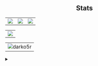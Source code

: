 <h2 align="center">Stats</h2>

<table border="0" cellspacing="0" cellpadding="0" align="center">
  <tr border="0">
    <td border="0">
      <a href="https://github.com/darko5r">  
        <img align="center" src="https://github-readme-stats.vercel.app/api?username=darko5r&theme=transparent&show_icons=true&hide_border=true&text_bold=true&card_width=200&text_color=727272&icon_color=959da5" /> 
      </a> 
    </td>
    <td>
      <a href="https://github.com/darko5r">  
        <img src="https://github-readme-streak-stats.herokuapp.com?user=darko5r&theme=dark&background=FFFFFF00&hide_border=true&text_bold=true&card_width=100"/> 
      </a>  
    </td>
    <td>
      <a href="https://github.com/darko5r/darko5r.github.io">  
        <img align="center" src="https://github-readme-stats.vercel.app/api/pin/?username=darko5r&repo=darko5r.github.io&theme=transparent&hide_border=true&text_bold=true&text_color=727272&icon_color=959da5" /> 
      </a>
    </td>
  </tr>
</table>

<table align="center">
  <tr>
    <td>
      <a href="https://github.com/darko5r/darko5r"> 
        <img align="center" src="https://metrics.lecoq.io/darko5r?template=classic&base.header=0&base.activity=0&base.community=0&base.repositories=0&base.metadata=0&languages=1&base=header%2C%20activity%2C%20community%2C%20repositories%2C%20metadata&base.indepth=false&base.hireable=false&base.skip=false&languages=false&languages.limit=200&languages.threshold=0%25&languages.other=false&languages.colors=github&languages.sections=most-used&languages.details=percentage&languages.indepth=false&languages.analysis.timeout=15&languages.analysis.timeout.repositories=7.5&languages.categories=markup%2C%20programming&languages.recent.categories=markup%2C%20programming&languages.recent.load=300&languages.recent.days=14&config.timezone=Europe%2FBerlin" /> 
      </a>
    </td>
  </tr>
</table>

<!-- <table align="center">
  <tr>
    <td>
      <a href="https://github.com/darko5r/darko5r.github.io">  
         <img align="center" src="https://metrics.lecoq.io/darko5r?template=classic&base.header=0&stars=1&base=header%2C%20activity%2C%20community%2C%20repositories%2C%20metadata&base.indepth=false&base.hireable=false&base.skip=false&stars=false&stars.limit=4&config.timezone=Europe%2FBerlin&text_bold=true" /> 
      </a>
    </td>
  </tr>
</table>

<!-- <table align="center">
  <tr>
    <td>
      <a href="https://github.com/darko5r/darko5r.github.io">  
         <img align="center" src="https://metrics.lecoq.io/darko5r?template=classic&base.header=0&base.activity=0&base.community=0&base.repositories=0&base.metadata=0&followup=1&base=header%2C%20activity%2C%20community%2C%20repositories%2C%20metadata&base.indepth=false&base.hireable=false&base.skip=false&followup=false&followup.sections=repositories&followup.indepth=true&followup.archived=true&config.timezone=Europe%2FBerlin" /> 
      </a>
    </td>
  </tr>
</table> -->

<table align="center">
  <tr>
    <td>
        <img align="center" src="https://count.getloli.com/get/@darko5r?theme=moebooru" alt="darko5r" />
      </a>
    </td>
  </tr>
</table>

<details>
  <summary>

  </summary>
   <a href="https://git.io/typing-svg"><img src="https://readme-typing-svg.herokuapp.com?font=Roboto+Condensed+&weight=800&size=18&pause=1000&color=5E14F795&width=1000&lines=Check+later...+README.md+is+not+finished+yet.+Need+more+time+to+finish+it+up.;Thx+4+ur+patience+amigos!" alt="Typing SVG" /></a>
  
</details>
